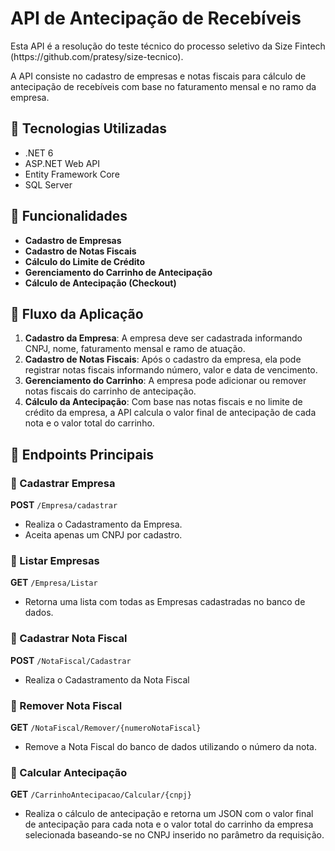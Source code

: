 # API de Antecipação de Recebíveis

Esta API é a resolução do teste técnico do processo seletivo da Size Fintech (https\://github.com/pratesy/size-tecnico).

A API consiste no cadastro de empresas e notas fiscais para cálculo de antecipação de recebíveis com base no faturamento mensal e no ramo da empresa.

## 🚀 Tecnologias Utilizadas

- .NET 6
- ASP.NET Web API
- Entity Framework Core
- SQL Server

## 📌 Funcionalidades

- **Cadastro de Empresas**
- **Cadastro de Notas Fiscais**
- **Cálculo do Limite de Crédito**
- **Gerenciamento do Carrinho de Antecipação**
- **Cálculo de Antecipação (Checkout)**

## 🔄 Fluxo da Aplicação

1. **Cadastro da Empresa**: A empresa deve ser cadastrada informando CNPJ, nome, faturamento mensal e ramo de atuação.
2. **Cadastro de Notas Fiscais**: Após o cadastro da empresa, ela pode registrar notas fiscais informando número, valor e data de vencimento.
3. **Gerenciamento do Carrinho**: A empresa pode adicionar ou remover notas fiscais do carrinho de antecipação.
4. **Cálculo da Antecipação**: Com base nas notas fiscais  e no limite de crédito da empresa, a API calcula o valor final de antecipação de cada nota e o valor total do carrinho.

## 🔗 Endpoints Principais

### 📌 Cadastrar Empresa

**POST** `/Empresa/cadastrar`

- Realiza o Cadastramento da Empresa.
- Aceita apenas um CNPJ por cadastro.

### 📌 Listar Empresas

**GET** `/Empresa/Listar`

- Retorna uma lista com todas as Empresas cadastradas no banco de dados.

### 📌 Cadastrar Nota Fiscal

**POST** `/NotaFiscal/Cadastrar`

- Realiza o Cadastramento da Nota Fiscal

### 📌 Remover Nota Fiscal

**GET** `/NotaFiscal/Remover/{numeroNotaFiscal}`

- Remove a Nota Fiscal do banco de dados utilizando o número da nota.

### 📌 Calcular Antecipação

**GET** `/CarrinhoAntecipacao/Calcular/{cnpj}`

- Realiza o cálculo de antecipação e retorna um JSON com o valor final de antecipação para cada nota e o valor total do carrinho da empresa selecionada baseando-se no CNPJ inserido no parâmetro da requisição.